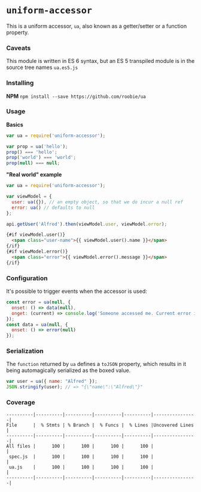 # `uniform-accessor`

This is a uniform accessor, `ua`, also known as a getter/setter or a function property.

### Caveats

This module is written in ES 6 syntax, but an ES 5 transpiled module is in the source tree names `ua.es5.js`

### Installing

**NPM**
`npm install --save https://github.com/roobie/ua`

### Usage 

**Basics**

```javascript
var ua = require('uniform-accessor');

var prop = ua('hello');
prop() === 'hello';
prop('world') === 'world';
prop(null) === null;
```

**"Real world" example**

```javascript
var ua = require('uniform-accessor');

var viewModel = {
  user: ua({}), // an empty object, so that we do incur a null ref
  error: ua() // defaults to null
};

api.getUser('Alfred').then(viewModel.user, viewModel.error);
```

```html
{#if viewModel.user()}
  <span class="user-name">{{ viewModel.user().name }}</span>
{/if}
{#if viewModel.error()}
  <span class="error">{{ viewModel.error().message }}</span>
{/if}
```

### Configuration

It's possible to trigger events when the accessor is used:

```javascript
const error = ua(null, {
  onset: () => data(null),
  onget: (current) => console.log('Someone accessed me. Current error is', error)
});
const data = ua(null, {
  onset: () => error(null)
});
```

### Serialization

The `function` returned by `ua` defines a `toJSON` property, which results in it being automagically serialized as the boxed value.

```javascript
var user = ua({ name: "Alfred" });
JSON.stringify(user); // => "{\"name\":\"Alfred\"}"
```

### Coverage
```
----------|----------|----------|----------|----------|----------------|
File      |  % Stmts | % Branch |  % Funcs |  % Lines |Uncovered Lines |
----------|----------|----------|----------|----------|----------------|
All files |      100 |      100 |      100 |      100 |                |
 spec.js  |      100 |      100 |      100 |      100 |                |
 ua.js    |      100 |      100 |      100 |      100 |                |
----------|----------|----------|----------|----------|----------------|
```
